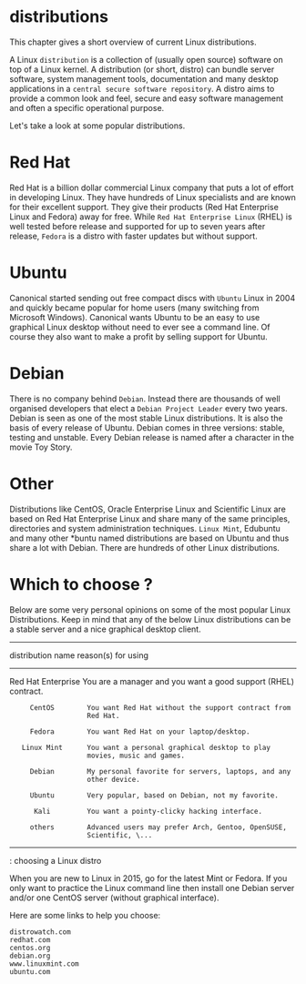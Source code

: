 
# distributions

This chapter gives a short overview of current Linux distributions.

A Linux `distribution` is a collection of (usually open
source) software on top of a Linux kernel. A distribution (or short,
distro) can bundle server software, system management tools,
documentation and many desktop applications in a
`central secure software repository`. A distro aims to
provide a common look and feel, secure and easy software management and
often a specific operational purpose.

Let\'s take a look at some popular distributions.
# Red Hat

Red Hat is a billion dollar commercial Linux company that puts a lot of
effort in developing Linux. They have hundreds of Linux specialists and
are known for their excellent support. They give their products (Red Hat
Enterprise Linux and Fedora) away for free. While
`Red Hat Enterprise Linux` (RHEL) is well tested before
release and supported for up to seven years after release,
`Fedora` is a distro with faster updates but without
support.

# Ubuntu

Canonical started sending out free compact discs with
`Ubuntu` Linux in 2004 and quickly became popular for home
users (many switching from Microsoft Windows). Canonical wants Ubuntu to
be an easy to use graphical Linux desktop without need to ever see a
command line. Of course they also want to make a profit by selling
support for Ubuntu.

# Debian

There is no company behind `Debian`. Instead there are
thousands of well organised developers that elect a
`Debian Project Leader` every two years. Debian is seen as one of the
most stable Linux distributions. It is also the basis of every release
of Ubuntu. Debian comes in three versions: stable, testing and unstable.
Every Debian release is named after a character in the movie Toy Story.

# Other

Distributions like CentOS, Oracle Enterprise
Linux and Scientific Linux are
based on Red Hat Enterprise Linux and share many of the same principles,
directories and system administration techniques.
`Linux Mint`, Edubuntu and many other
\*buntu named distributions are based on Ubuntu and thus share a lot
with Debian. There are hundreds of other Linux distributions.

# Which to choose ?

Below are some very personal opinions on some of the most popular Linux
Distributions. Keep in mind that any of the below Linux distributions
can be a stable server and a nice graphical desktop client.

  -----------------------------------------------------------------------
   distribution name   reason(s) for using
  -------------------- --------------------------------------------------
   Red Hat Enterprise  You are a manager and you want a good support
         (RHEL)        contract.

         CentOS        You want Red Hat without the support contract from
                       Red Hat.

         Fedora        You want Red Hat on your laptop/desktop.

       Linux Mint      You want a personal graphical desktop to play
                       movies, music and games.

         Debian        My personal favorite for servers, laptops, and any
                       other device.

         Ubuntu        Very popular, based on Debian, not my favorite.

          Kali         You want a pointy-clicky hacking interface.

         others        Advanced users may prefer Arch, Gentoo, OpenSUSE,
                       Scientific, \...
  -----------------------------------------------------------------------

  : choosing a Linux distro

When you are new to Linux in 2015, go for the latest Mint or Fedora. If
you only want to practice the Linux command line then install one Debian
server and/or one CentOS server (without graphical interface).

Here are some links to help you choose:

    distrowatch.com
    redhat.com
    centos.org
    debian.org
    www.linuxmint.com
    ubuntu.com
